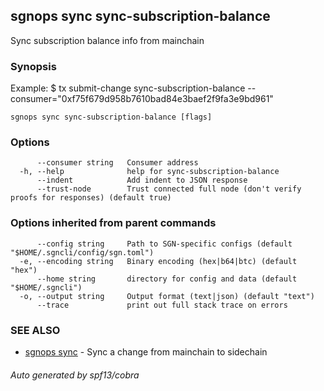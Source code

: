 ## sgnops sync sync-subscription-balance

Sync subscription balance info from mainchain

### Synopsis

Example:
$ <appcli> tx submit-change sync-subscription-balance --consumer="0xf75f679d958b7610bad84e3baef2f9fa3e9bd961"

```
sgnops sync sync-subscription-balance [flags]
```

### Options

```
      --consumer string   Consumer address
  -h, --help              help for sync-subscription-balance
      --indent            Add indent to JSON response
      --trust-node        Trust connected full node (don't verify proofs for responses) (default true)
```

### Options inherited from parent commands

```
      --config string     Path to SGN-specific configs (default "$HOME/.sgncli/config/sgn.toml")
  -e, --encoding string   Binary encoding (hex|b64|btc) (default "hex")
      --home string       directory for config and data (default "$HOME/.sgncli")
  -o, --output string     Output format (text|json) (default "text")
      --trace             print out full stack trace on errors
```

### SEE ALSO

* [sgnops sync](sgnops_sync.md)	 - Sync a change from mainchain to sidechain

###### Auto generated by spf13/cobra
